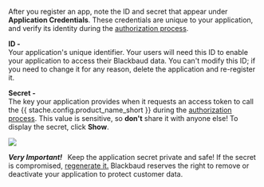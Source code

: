 <div class="col-md-12" style="text-align: left;">
 <p>After you register an app, note the ID and secret that appear under <b>Application Credentials</b>. These credentials are unique to your application, and verify its identity during the <a href="{{ stache.config.guide_web_api_authorization }}" target="_blank">authorization process</a>.</p>
 <div class="row">
 <div class="col-md-6">
 <p><b>ID -</b><br />Your application's unique identifier. Your users will need this ID to enable your application to access their Blackbaud data. You can't modify this ID; if you need to change it for any reason, delete the application and re-register it.</p>
 </div>
  <div class="col-md-6">
  <p><b>Secret -</b><br />The key your application provides when it requests an access token to call the {{ stache.config.product_name_short }} during the <a href="{{ stache.config.guide_web_api_authorization }}" target="_blank">authorization process</a>. This value is sensitive, so <b>don't</b> share it with anyone else! To display the secret, click <b>Show</b>.</p>
  </div>
 </div>
 <p><img src="/assets/img/app_credentials_sample.png" class="img-responsive"></p>
<p class="alert alert-warning"><strong><em>Very Important!&nbsp;&nbsp;</em></strong> Keep the application secret private and safe! If the secret is compromised, <a href="{{ stache.config.guide_registering_your_app }}#regenerate-your-secret" target="_blank">regenerate it.</a> Blackbaud reserves the right to remove or deactivate your application to protect customer data.</p>
 </div>
 </div>